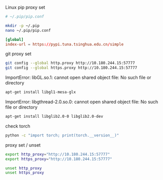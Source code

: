 Linux pip proxy set

```sh
# ~/.pip/pip.conf

mkdir -p ~/.pip
nano ~/.pip/pip.conf
```

```conf
[global]
index-url = https://pypi.tuna.tsinghua.edu.cn/simple
```

git proxy set

```sh
git config --global http.proxy http://10.180.244.15:57777
git config --global https.proxy http://10.180.244.15:57777
```

ImportError: libGL.so.1: cannot open shared object file: No such file or directory

```sh
apt-get install libgl1-mesa-glx
```

ImportError: libgthread-2.0.so.0: cannot open shared object file: No such file or directory

```sh
apt-get install libglib2.0-0 libglib2.0-dev
```

check torch

```sh
python -c "import torch; print(torch.__version__)"
```

proxy set / unset

```sh
export http_proxy="http://10.180.244.15:57777"
export https_proxy="http://10.180.244.15:57777"
```

```sh
unset http_proxy 
unset https_proxy
```